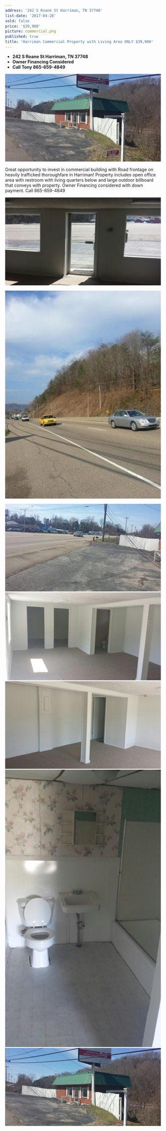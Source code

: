 ```yaml
---
address: '242 S Roane St Harriman, TN 37748'
list-date: '2017-04-28'
sold: false
price: '$39,900'
picture: commercial.png
published: true
title: 'Harriman Commercial Property with Living Area ONLY $39,900'
---
```



* **242 S Roane St Harriman, TN 37748**
* **Owner Financing Considered**
* **Call Tony 865-659-4849**

![](/uploads/versions/20140324-120348---x----2064-1161x---.jpeg)

Great opportunity to invest in commercial building with Road frontage on heavily trafficked thoroughfare in Harriman! Property includes open office area with restroom with living quarters below and large outdoor billboard that conveys with property. Owner Financing considered with down payment. Call 865-659-4849

![](/uploads/versions/20140324-120535---x----2064-1161x---.jpeg)

![](/uploads/versions/istg861z0wp5n70000000000---x----540-720x---.jpg)

![](/uploads/versions/20140324-120432---x----2064-1161x---.jpeg)![](/uploads/versions/20140324-120510---x----2064-1161x---.jpeg)![](/uploads/versions/20140324-120525---x----2064-1161x---.jpeg)![](/uploads/versions/20140324-120842---x0-0-1440-2560-1440-2560x---.jpeg)![](/uploads/versions/screen-shot-2014-03-25-at-9-29-52-pm---x----1122-559x---.png)